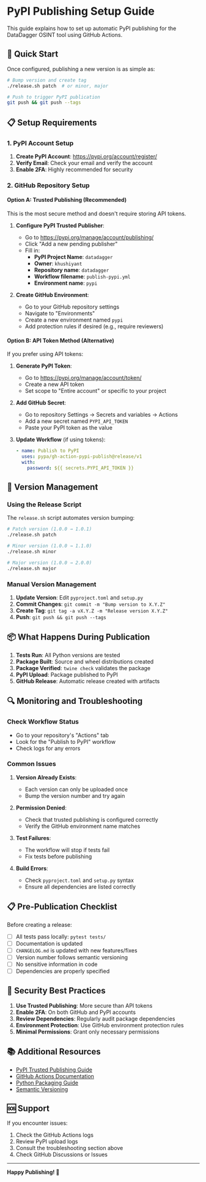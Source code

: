 # PyPI Publishing Setup Guide

This guide explains how to set up automatic PyPI publishing for the DataDagger OSINT tool using GitHub Actions.

## 🚀 Quick Start

Once configured, publishing a new version is as simple as:

```bash
# Bump version and create tag
./release.sh patch  # or minor, major

# Push to trigger PyPI publication
git push && git push --tags
```

## 📋 Setup Requirements

### 1. PyPI Account Setup

1. **Create PyPI Account**: https://pypi.org/account/register/
2. **Verify Email**: Check your email and verify the account
3. **Enable 2FA**: Highly recommended for security

### 2. GitHub Repository Setup

#### Option A: Trusted Publishing (Recommended)

This is the most secure method and doesn't require storing API tokens.

1. **Configure PyPI Trusted Publisher**:
   - Go to https://pypi.org/manage/account/publishing/
   - Click "Add a new pending publisher"
   - Fill in:
     - **PyPI Project Name**: `datadagger`
     - **Owner**: `khushiyant`
     - **Repository name**: `datadagger`
     - **Workflow filename**: `publish-pypi.yml`
     - **Environment name**: `pypi`

2. **Create GitHub Environment**:
   - Go to your GitHub repository settings
   - Navigate to "Environments" 
   - Create a new environment named `pypi`
   - Add protection rules if desired (e.g., require reviewers)

#### Option B: API Token Method (Alternative)

If you prefer using API tokens:

1. **Generate PyPI Token**:
   - Go to https://pypi.org/manage/account/token/
   - Create a new API token
   - Set scope to "Entire account" or specific to your project

2. **Add GitHub Secret**:
   - Go to repository Settings → Secrets and variables → Actions
   - Add a new secret named `PYPI_API_TOKEN`
   - Paste your PyPI token as the value

3. **Update Workflow** (if using tokens):
   ```yaml
   - name: Publish to PyPI
     uses: pypa/gh-action-pypi-publish@release/v1
     with:
       password: ${{ secrets.PYPI_API_TOKEN }}
   ```

## 🔄 Version Management

### Using the Release Script

The `release.sh` script automates version bumping:

```bash
# Patch version (1.0.0 → 1.0.1)
./release.sh patch

# Minor version (1.0.0 → 1.1.0)
./release.sh minor

# Major version (1.0.0 → 2.0.0)
./release.sh major
```

### Manual Version Management

1. **Update Version**: Edit `pyproject.toml` and `setup.py`
2. **Commit Changes**: `git commit -m "Bump version to X.Y.Z"`
3. **Create Tag**: `git tag -a vX.Y.Z -m "Release version X.Y.Z"`
4. **Push**: `git push && git push --tags`

## 📦 What Happens During Publication

1. **Tests Run**: All Python versions are tested
2. **Package Built**: Source and wheel distributions created
3. **Package Verified**: `twine check` validates the package
4. **PyPI Upload**: Package published to PyPI
5. **GitHub Release**: Automatic release created with artifacts

## 🔍 Monitoring and Troubleshooting

### Check Workflow Status

- Go to your repository's "Actions" tab
- Look for the "Publish to PyPI" workflow
- Check logs for any errors

### Common Issues

1. **Version Already Exists**:
   - Each version can only be uploaded once
   - Bump the version number and try again

2. **Permission Denied**:
   - Check that trusted publishing is configured correctly
   - Verify the GitHub environment name matches

3. **Test Failures**:
   - The workflow will stop if tests fail
   - Fix tests before publishing

4. **Build Errors**:
   - Check `pyproject.toml` and `setup.py` syntax
   - Ensure all dependencies are listed correctly

## 📋 Pre-Publication Checklist

Before creating a release:

- [ ] All tests pass locally: `pytest tests/`
- [ ] Documentation is updated
- [ ] `CHANGELOG.md` is updated with new features/fixes
- [ ] Version number follows semantic versioning
- [ ] No sensitive information in code
- [ ] Dependencies are properly specified

## 🔐 Security Best Practices

1. **Use Trusted Publishing**: More secure than API tokens
2. **Enable 2FA**: On both GitHub and PyPI accounts
3. **Review Dependencies**: Regularly audit package dependencies
4. **Environment Protection**: Use GitHub environment protection rules
5. **Minimal Permissions**: Grant only necessary permissions

## 📚 Additional Resources

- [PyPI Trusted Publishing Guide](https://docs.pypi.org/trusted-publishers/)
- [GitHub Actions Documentation](https://docs.github.com/en/actions)
- [Python Packaging Guide](https://packaging.python.org/)
- [Semantic Versioning](https://semver.org/)

## 🆘 Support

If you encounter issues:

1. Check the GitHub Actions logs
2. Review PyPI upload logs
3. Consult the troubleshooting section above
4. Check GitHub Discussions or Issues

---

**Happy Publishing! 🚀**
